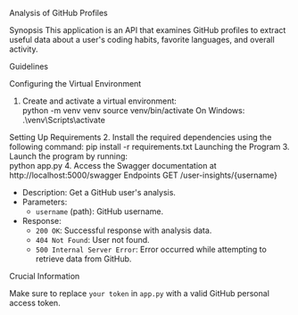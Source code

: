  Analysis of GitHub Profiles

 Synopsis
This application is an API that examines GitHub profiles to extract useful data about a user's coding habits, favorite languages, and overall activity.

 Guidelines

 Configuring the Virtual Environment

1. Create and activate a virtual environment:    
    python -m venv venv
    source venv/bin/activate   On Windows: .\venv\Scripts\activate   

 Setting Up Requirements
2. Install the required dependencies using the following command:
    pip install -r requirements.txt
 Launching the Program
3. Launch the program by running:    
    python app.py 
4. Access the Swagger documentation at
 http://localhost:5000/swagger
 Endpoints
 GET /user-insights/{username}

- Description: Get a GitHub user's analysis.
- Parameters:
  - `username` (path): GitHub username.
- Response:
  - `200 OK`: Successful response with analysis data.
  - `404 Not Found`: User not found.
  - `500 Internal Server Error`: Error occurred while attempting to retrieve data from GitHub.

 Crucial Information

Make sure to replace `your token` in `app.py` with a valid GitHub personal access token.
